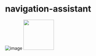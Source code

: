 # navigation-assistant

![image](https://user-images.githubusercontent.com/36171993/97319353-cb206600-183a-11eb-9702-6f4088a397d3.png=h480)
<img src="https://user-images.githubusercontent.com/36171993/97319353-cb206600-183a-11eb-9702-6f4088a397d3.png" width="100">

